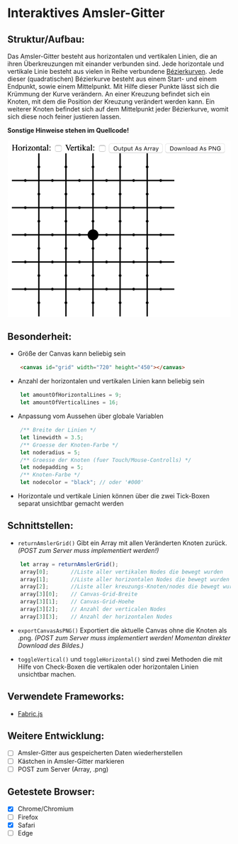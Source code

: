 # Interaktives Amsler-Gitter


## Struktur/Aufbau:
Das Amsler-Gitter besteht aus horizontalen und vertikalen Linien, die an ihren Überkreuzungen mit einander verbunden sind.
Jede horizontale und vertikale Linie besteht aus vielen in Reihe verbundene [Bézierkurven](https://de.m.wikipedia.org/wiki/Bézierkurve). 
Jede dieser (quadratischen) Bézierkurve besteht aus einem Start- und einem Endpunkt, sowie einem Mittelpunkt. Mit Hilfe dieser Punkte lässt sich die Krümmung der Kurve verändern. 
An einer Kreuzung befindet sich ein Knoten, mit dem die Position der Kreuzung verändert werden kann. Ein weiterer Knoten befindet sich auf dem Mittelpunkt jeder Bézierkurve, womit sich diese noch feiner justieren lassen. 

**Sonstige Hinweise stehen im Quellcode!**

![Amsler-Grid](grid.png)

## Besonderheit:
* Größe der Canvas kann beliebig sein    
```html 
    <canvas id="grid" width="720" height="450"></canvas>
```
* Anzahl der horizontalen und vertikalen Linien kann beliebig sein
```javascript
    let amountOfHorizontalLines = 9;
    let amountOfVerticalLines = 16;
```
* Anpassung vom Aussehen über globale Variablen
```javascript 
    /** Breite der Linien */
    let linewidth = 3.5;
    /** Groesse der Knoten-Farbe */
    let noderadius = 5;
    /** Groesse der Knoten (fuer Touch/Mouse-Controlls) */
    let nodepadding = 5;
    /** Knoten-Farbe */
    let nodecolor = "black"; // oder '#000'
```
      

* Horizontale und vertikale Linien können über die zwei Tick-Boxen separat unsichtbar gemacht werden 

## Schnittstellen:
* ```returnAmslerGrid()``` Gibt ein Array mit allen Veränderten Knoten zurück.   *(POST zum Server muss implementiert werden!)*
```javascript
    let array = returnAmslerGrid();
    array[0];       //Liste aller vertikalen Nodes die bewegt wurden
    array[1];       //Liste aller horizontalen Nodes die bewegt wurden
    array[2];       //Liste aller kreuzungs-Knoten/nodes die bewegt wurden     
    array[3][0];    // Canvas-Grid-Breite
    array[3][1];    // Canvas-Grid-Hoehe
    array[3][2];    // Anzahl der verticalen Nodes
    array[3][3];    // Anzahl der horizontalen Nodes
```

* ```exportCanvasAsPNG()``` Exportiert die aktuelle Canvas ohne die Knoten als .png.   *(POST zum Server muss implementiert werden! Momentan direkter Download des Bildes.)*

* ```toggleVertical()``` und ```toggleHorizontal()``` sind zwei Methoden die mit Hilfe von Check-Boxen die vertikalen oder horizontalen Linien unsichtbar machen. 


## Verwendete Frameworks:
* [Fabric.js](https://www.fabricjs.com/)

## Weitere Entwicklung:
- [ ] Amsler-Gitter aus gespeicherten Daten wiederherstellen
- [ ] Kästchen in Amsler-Gitter markieren
- [ ] POST zum Server (Array, .png)

## Getestete Browser:
- [x] Chrome/Chromium
- [ ] Firefox
- [x] Safari
- [ ] Edge
